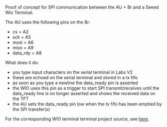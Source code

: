 Proof of concept for SPI communication between the AU + Br and a Seeed Wio Terminal.

The AU uses the following pins on the Br:

- cs = A2
- sck = A5
- mosi = A6
- miso = A9
- data_rdy = A8

What does it do:

- you type input characters on the serial terminal in Labs V2
- these are echoed on the serial terminal and stored in a tx fifo
- as soon as you type a newline the data_ready pin is asserted
- the WIO uses this pin as a trigger to start SPI transmit/receives until the data_ready line is no longer asserted and shows the received data on the TFT
- the AU sets the data_ready pin low when the tx fifo has been emptied by the SPI transfer(s)


For the corresponding WIO terminal terminal project source, see [here](https://github.com/dheijl/wio_spi).
